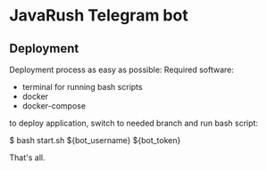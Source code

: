 # JavaRush Telegram bot

## Deployment

Deployment process as easy as possible:
Required software:

- terminal for running bash scripts
- docker
- docker-compose

to deploy application, switch to needed branch and run bash script:

$ bash start.sh ${bot_username} ${bot_token}

That's all.

